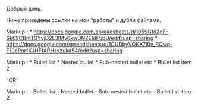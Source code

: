 Добрый день.

Ниже приведены ссылки на мои "работы" и дубли файлами.

Markup : * https://docs.google.com/spreadsheets/d/105SGto2gF-Sk69CBntTSYyjD2L3lMy6xwDNZEIdF5bU/edit?usp=sharing
         * https://docs.google.com/spreadsheets/d/1OUDbyVOKX7I0v_RQwq-F10ePorfKJHFfAPHsxzukd54/edit?usp=sharing
              
 Markup : * Bullet list
              * Nested bullet
                  * Sub-nested bullet etc
          * Bullet list item 2

-OR-

 Markup : - Bullet list
              - Nested bullet
                  - Sub-nested bullet etc
          - Bullet list item 2 
